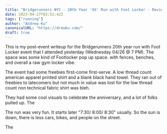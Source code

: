 ```yaml
---
title: "Bridgerunners NYC - 20th Year 'XX' Run with Foot Locker - Review"
date: 2023-04-27T03:51:42Z
tags: ["running"]
author: "Andrew Ku"
canonicalURL: "https://drewku.com/"
draft: true
---
```


This is my post-event writeup for the Bridgerunners 20th year run with Foot Locker event that I attended yesterday (Wednesday 04/26 @ 7 PM).
The space was some kind of Footlocker pop up space. with fences, benches, and overall a raw gym locker vibe. 

The event had some freebies first-come first-serve. A low thread count american apparel printed shirt and a blank black hand towel. They ran out of freebies to latecomers but not much in value was lost for the low thread count non technical fabric shirt was bleh. 

They had some cool visuals to celebrate the anniversary, and a lot of folks pulled up. The 

The run was very fun. It starts later "7:30/ 8:00/ 8:30" usually. So the sun is down, there is less cars, bikes, and people on the street. 

The 
